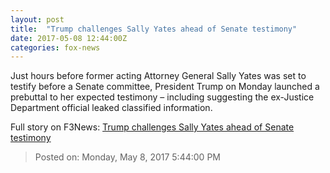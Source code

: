 ```yaml
---
layout: post
title:  "Trump challenges Sally Yates ahead of Senate testimony"
date: 2017-05-08 12:44:00Z
categories: fox-news
---
```


Just hours before former acting Attorney General Sally Yates was set to testify before a Senate committee, President Trump on Monday launched a prebuttal to her expected testimony – including suggesting the ex-Justice Department official leaked classified information.


Full story on F3News: [Trump challenges Sally Yates ahead of Senate testimony](http://www.f3nws.com/n/tycvh)

> Posted on: Monday, May 8, 2017 5:44:00 PM
